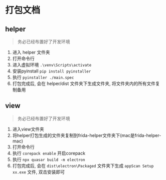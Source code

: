 # 打包文档

## helper
> 务必已经布置好了开发环境
1. 进入 helper 文件夹
2. 打开命令行
3. 进入虚拟环境 `.\venv\Scripts\activate`
4. 安装pyinstall `pip install pyinstaller`
5. 执行 `pyinstaller ./main.spec`
6. 打包完成后, 会在 helper/dist 文件夹下生成文件夹, 将文件夹内的所有文件复制备用

## view
> 务必已经布置好了开发环境
1. 进入view文件夹
2. 将helper打包生成的文件夹复制到frida-helper文件夹下(mac是frida-helper-mac)
3. 打开命令行
4. 执行 `corepack enable` 开启corepack
5. 执行 `npx quasar build -m electron`
6. 打包完成后, 会在 `dist\electron\Packaged` 文件夹下生成 `appScan Setup xx.exe` 文件, 双击安装即可
